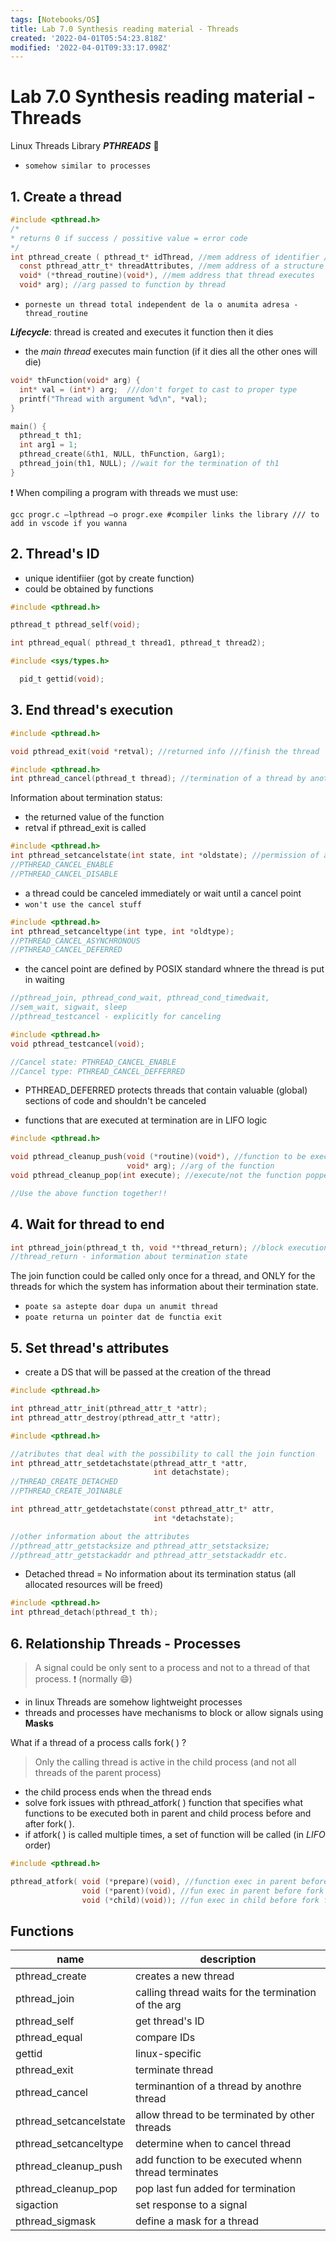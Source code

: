 ```yaml
---
tags: [Notebooks/OS]
title: Lab 7.0 Synthesis reading material - Threads
created: '2022-04-01T05:54:23.818Z'
modified: '2022-04-01T09:33:17.098Z'
---
```


# Lab 7.0 Synthesis reading material - Threads

Linux Threads Library ***PTHREADS*** :penguin:

- `somehow similar to processes`

## 1. Create a thread

```C
#include <pthread.h>
/*
* returns 0 if success / possitive value = error code
*/
int pthread_create ( pthread_t* idThread, //mem address of identifier ///ca la dir ish
  const pthread_attr_t* threadAttributes, //mem address of a structure containing thread attributes -> NULL = default
  void* (*thread_routine)(void*), //mem address that thread executes
  void* arg); //arg passed to function by thread
```
- `porneste un thread total independent de la o anumita adresa - thread_routine`

***Lifecycle***: thread is created and executes it function then it dies

- the *main thread* executes main function (if it dies all the other ones will die) 
```C
void* thFunction(void* arg) {
  int* val = (int*) arg;  ///don't forget to cast to proper type
  printf("Thread with argument %d\n", *val);
}

main() {
  pthread_t th1;
  int arg1 = 1;
  pthread_create(&th1, NULL, thFunction, &arg1);
  pthread_join(th1, NULL); //wait for the termination of th1
}
```

:heavy_exclamation_mark: When compiling a program with threads we must use:
```
gcc progr.c –lpthread –o progr.exe #compiler links the library /// to add in vscode if you wanna
``` 

## 2. Thread's ID
- unique identifiier (got by create function)
- could be obtained by functions

```C
#include <pthread.h>

pthread_t pthread_self(void);

int pthread_equal( pthread_t thread1, pthread_t thread2);

#include <sys/types.h>

  pid_t gettid(void);
```

## 3. End thread's execution
```C
#include <pthread.h>

void pthread_exit(void *retval); //returned info ///finish the thread

#include <pthread.h>
int pthread_cancel(pthread_t thread); //termination of a thread by another thread (both are in the same process)
```

Information about termination status:
- the returned value of the function
- retval if pthread_exit is called

```C
#include <pthread.h>
int pthread_setcancelstate(int state, int *oldstate); //permission of a thread to be terminated by another thread
//PTHREAD_CANCEL_ENABLE
//PTHREAD_CANCEL_DISABLE
```
- a thread could be canceled immediately or wait until a cancel point
- `won't use the cancel stuff`

```C
#include <pthread.h>
int pthread_setcanceltype(int type, int *oldtype);
//PTHREAD_CANCEL_ASYNCHRONOUS
//PTHREAD_CANCEL_DEFERRED
```

- the cancel point are defined by POSIX standard whnere the thread is put in waiting
```C
//pthread_join, pthread_cond_wait, pthread_cond_timedwait,
//sem_wait, sigwait, sleep
//pthread_testcancel - explicitly for canceling

#include <pthread.h>
void pthread_testcancel(void);

//Cancel state: PTHREAD_CANCEL_ENABLE
//Cancel type: PTHREAD_CANCEL_DEFFERRED
```

- PTHREAD_DEFERRED protects threads that contain valuable (global) sections of code and shouldn't be canceled

- functions that are executed at termination are in LIFO logic

```C
#include <pthread.h>

void pthread_cleanup_push(void (*routine)(void*), //function to be exec
                          void* arg); //arg of the function
void pthread_cleanup_pop(int execute); //execute/not the function popped

//Use the above function together!!
```

## 4. Wait for thread to end

```C
int pthread_join(pthread_t th, void **thread_return); //block execution of calling thread until the end of th
//thread_return - information about termination state
```
The join function could be called only once for a thread, and ONLY for the threads for which the system has information about their termination state.

- `poate sa astepte doar dupa un anumit thread`
- `poate returna un pointer dat de functia exit`

## 5. Set thread's attributes
- create a DS that will be passed at the creation of the thread
```C
#include <pthread.h>

int pthread_attr_init(pthread_attr_t *attr);
int pthread_attr_destroy(pthread_attr_t *attr);

#include <pthread.h>

//atributes that deal with the possibility to call the join function
int pthread_attr_setdetachstate(pthread_attr_t *attr,
                                int detachstate);
//THREAD_CREATE_DETACHED
//PTHREAD_CREATE_JOINABLE

int pthread_attr_getdetachstate(const pthread_attr_t* attr,
                                int *detachstate);

//other information about the attributes
//pthread_attr_getstacksize and pthread_attr_setstacksize;
//pthread_attr_getstackaddr and pthread_attr_setstackaddr etc.
```

- Detached thread = No information about its termination status (all allocated resources will be freed)

```C
#include <pthread.h>
int pthread_detach(pthread_t th);
```

## 6. Relationship Threads - Processes
>A signal could be only sent to a process and not to a thread of that process. :heavy_exclamation_mark: (normally :smile:)
- in linux Threads are somehow lightweight processes
- threads and processes have mechanisms to block or allow signals using **Masks**

What if a thread of a process calls fork( ) ?
> Only the calling thread is active in the child process (and not all threads of the parent process)
- the child process ends when the thread ends
- solve fork issues with pthread_atfork( ) function that specifies what functions to be executed both in parent and child process before and after fork( ).
- if atfork( ) is called multiple times, a set of function will be called (in *LIFO* order)
```C
#include <pthread.h>

pthread_atfork( void (*prepare)(void), //function exec in parent before a new process is created
                void (*parent)(void), //fun exec in parent before fork finishes its execution
                void (*child)(void)); //fun exec in child before fork finishes exec
```

## Functions
|name|description|
|-|-|
|pthread_create | creates a new thread|
|pthread_join| calling thread waits for the termination of the arg|
|pthread_self|get thread's ID|
|pthread_equal|compare IDs|
|gettid|linux-specific|
|pthread_exit| terminate thread|
|pthread_cancel|terminantion of a thread by anothre thread|
|pthread_setcancelstate|allow thread to be terminated by other threads|
|pthread_setcanceltype|determine when to cancel thread|
|pthread_cleanup_push|add function to be executed whenn thread terminates|
|pthread_cleanup_pop| pop last fun added for termination|
|sigaction|set response to a signal|
|pthread_sigmask|define a mask for a thread|

